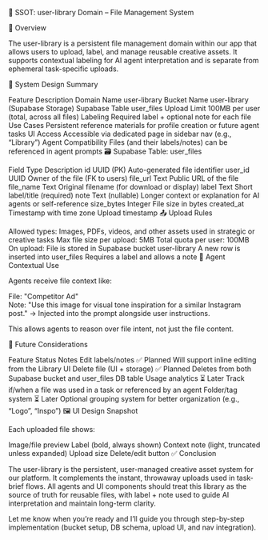 📁 SSOT: user-library Domain – File Management System

🧠 Overview

The user-library is a persistent file management domain within our app that allows users to upload, label, and manage reusable creative assets. It supports contextual labeling for AI agent interpretation and is separate from ephemeral task-specific uploads.

🔧 System Design Summary

Feature	Description
Domain Name	user-library
Bucket Name	user-library (Supabase Storage)
Supabase Table	user_files
Upload Limit	100MB per user (total, across all files)
Labeling	Required label + optional note for each file
Use Cases	Persistent reference materials for profile creation or future agent tasks
UI Access	Accessible via dedicated page in sidebar nav (e.g., “Library”)
Agent Compatibility	Files (and their labels/notes) can be referenced in agent prompts
🗃️ Supabase Table: user_files

Field	Type	Description
id	UUID (PK)	Auto-generated file identifier
user_id	UUID	Owner of the file (FK to users)
file_url	Text	Public URL of the file
file_name	Text	Original filename (for download or display)
label	Text	Short label/title (required)
note	Text (nullable)	Longer context or explanation for AI agents or self-reference
size_bytes	Integer	File size in bytes
created_at	Timestamp with time zone	Upload timestamp
📤 Upload Rules

Allowed types: Images, PDFs, videos, and other assets used in strategic or creative tasks
Max file size per upload: 5MB
Total quota per user: 100MB
On upload:
File is stored in Supabase bucket user-library
A new row is inserted into user_files
Requires a label and allows a note
🧠 Agent Contextual Use

Agents receive file context like:

File: "Competitor Ad"  
Note: "Use this image for visual tone inspiration for a similar Instagram post."
→ Injected into the prompt alongside user instructions.

This allows agents to reason over file intent, not just the file content.

🧭 Future Considerations

Feature	Status	Notes
Edit labels/notes	✅ Planned	Will support inline editing from the Library UI
Delete file (UI + storage)	✅ Planned	Deletes from both Supabase bucket and user_files DB table
Usage analytics	⏳ Later	Track if/when a file was used in a task or referenced by an agent
Folder/tag system	⏳ Later	Optional grouping system for better organization (e.g., “Logo”, “Inspo”)
🖼️ UI Design Snapshot

Each uploaded file shows:

Image/file preview
Label (bold, always shown)
Context note (light, truncated unless expanded)
Upload size
Delete/edit button
✅ Conclusion

The user-library is the persistent, user-managed creative asset system for our platform. It complements the instant, throwaway uploads used in task-brief flows. All agents and UI components should treat this library as the source of truth for reusable files, with label + note used to guide AI interpretation and maintain long-term clarity.

Let me know when you’re ready and I’ll guide you through step-by-step implementation (bucket setup, DB schema, upload UI, and nav integration).